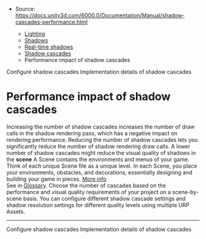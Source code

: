 * Source: https://docs.unity3d.com/6000.0/Documentation/Manual/shadow-cascades-performance.html

  * [Lighting](https://docs.unity3d.com/6000.0/Documentation/Manual/LightingOverview.html)
  * [Shadows](https://docs.unity3d.com/6000.0/Documentation/Manual/Shadows.html)
  * [Real-time shadows](https://docs.unity3d.com/6000.0/Documentation/Manual/shadow-realtime.html)
  * [Shadow cascades](https://docs.unity3d.com/6000.0/Documentation/Manual/shadow-cascades-landing.html)
  * Performance impact of shadow cascades


[](https://docs.unity3d.com/6000.0/Documentation/Manual/shadow-cascades-use.html)
Configure shadow cascades
[](https://docs.unity3d.com/6000.0/Documentation/Manual/shadow-cascades-implementation-details.html)
Implementation details of shadow cascades
# Performance impact of shadow cascades
Increasing the number of shadow cascades increases the number of draw calls in the shadow rendering pass, which has a negative impact on rendering performance.
Reducing the number of shadow cascades lets you significantly reduce the number of shadow rendering draw calls.
A lower number of shadow cascades might reduce the visual quality of shadows in the **scene** A Scene contains the environments and menus of your game. Think of each unique Scene file as a unique level. In each Scene, you place your environments, obstacles, and decorations, essentially designing and building your game in pieces. [More info](https://docs.unity3d.com/6000.0/Documentation/Manual/CreatingScenes.html)  
See in [Glossary](https://docs.unity3d.com/6000.0/Documentation/Manual/Glossary.html#Scene). Choose the number of cascades based on the performance and visual quality requirements of your project on a scene-by-scene basis.
You can configure different shadow cascade settings and shadow resolution settings for different quality levels using multiple URP Assets.
* * *
[](https://docs.unity3d.com/6000.0/Documentation/Manual/shadow-cascades-use.html)
Configure shadow cascades
[](https://docs.unity3d.com/6000.0/Documentation/Manual/shadow-cascades-implementation-details.html)
Implementation details of shadow cascades
